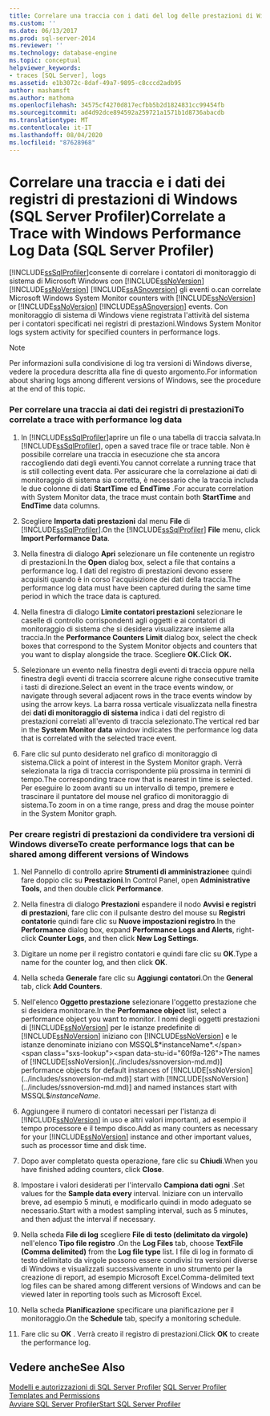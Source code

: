 ```yaml
---
title: Correlare una traccia con i dati del log delle prestazioni di Windows (SQL Server Profiler) | Microsoft Docs
ms.custom: ''
ms.date: 06/13/2017
ms.prod: sql-server-2014
ms.reviewer: ''
ms.technology: database-engine
ms.topic: conceptual
helpviewer_keywords:
- traces [SQL Server], logs
ms.assetid: e1b3072c-8daf-49a7-9895-c8cccd2adb95
author: mashamsft
ms.author: mathoma
ms.openlocfilehash: 34575cf4270d817ecfbb5b2d1824831cc99454fb
ms.sourcegitcommit: ad4d92dce894592a259721a1571b1d8736abacdb
ms.translationtype: MT
ms.contentlocale: it-IT
ms.lasthandoff: 08/04/2020
ms.locfileid: "87628968"
---
```

# <a name="correlate-a-trace-with-windows-performance-log-data-sql-server-profiler"></a><span data-ttu-id="60f9a-102">Correlare una traccia e i dati dei registri di prestazioni di Windows (SQL Server Profiler)</span><span class="sxs-lookup"><span data-stu-id="60f9a-102">Correlate a Trace with Windows Performance Log Data (SQL Server Profiler)</span></span>
  [!INCLUDE[ssSqlProfiler](../includes/sssqlprofiler-md.md)]<span data-ttu-id="60f9a-103">consente di correlare i contatori di monitoraggio di sistema di Microsoft Windows con [!INCLUDE[ssNoVersion](../includes/ssnoversion-md.md)] [!INCLUDE[ssNoVersion](../includes/ssnoversion-md.md)] [!INCLUDE[ssASnoversion](../includes/ssasnoversion-md.md)] gli eventi o.</span><span class="sxs-lookup"><span data-stu-id="60f9a-103">can correlate Microsoft Windows System Monitor counters with [!INCLUDE[ssNoVersion](../includes/ssnoversion-md.md)] or [!INCLUDE[ssNoVersion](../includes/ssnoversion-md.md)] [!INCLUDE[ssASnoversion](../includes/ssasnoversion-md.md)] events.</span></span> <span data-ttu-id="60f9a-104">Con monitoraggio di sistema di Windows viene registrata l'attività del sistema per i contatori specificati nei registri di prestazioni.</span><span class="sxs-lookup"><span data-stu-id="60f9a-104">Windows System Monitor logs system activity for specified counters in performance logs.</span></span>  
  
> [!NOTE]  
>  <span data-ttu-id="60f9a-105">Per informazioni sulla condivisione di log tra versioni di Windows diverse, vedere la procedura descritta alla fine di questo argomento.</span><span class="sxs-lookup"><span data-stu-id="60f9a-105">For information about sharing logs among different versions of Windows, see the procedure at the end of this topic.</span></span>  
  
### <a name="to-correlate-a-trace-with-performance-log-data"></a><span data-ttu-id="60f9a-106">Per correlare una traccia ai dati dei registri di prestazioni</span><span class="sxs-lookup"><span data-stu-id="60f9a-106">To correlate a trace with performance log data</span></span>  
  
1.  <span data-ttu-id="60f9a-107">In [!INCLUDE[ssSqlProfiler](../includes/sssqlprofiler-md.md)]aprire un file o una tabella di traccia salvata.</span><span class="sxs-lookup"><span data-stu-id="60f9a-107">In [!INCLUDE[ssSqlProfiler](../includes/sssqlprofiler-md.md)], open a saved trace file or trace table.</span></span> <span data-ttu-id="60f9a-108">Non è possibile correlare una traccia in esecuzione che sta ancora raccogliendo dati degli eventi.</span><span class="sxs-lookup"><span data-stu-id="60f9a-108">You cannot correlate a running trace that is still collecting event data.</span></span> <span data-ttu-id="60f9a-109">Per assicurare che la correlazione ai dati di monitoraggio di sistema sia corretta, è necessario che la traccia includa le due colonne di dati **StartTime** ed **EndTime** .</span><span class="sxs-lookup"><span data-stu-id="60f9a-109">For accurate correlation with System Monitor data, the trace must contain both **StartTime** and **EndTime** data columns.</span></span>  
  
2.  <span data-ttu-id="60f9a-110">Scegliere **Importa dati prestazioni** dal menu  **File** di [!INCLUDE[ssSqlProfiler](../includes/sssqlprofiler-md.md)].</span><span class="sxs-lookup"><span data-stu-id="60f9a-110">On the [!INCLUDE[ssSqlProfiler](../includes/sssqlprofiler-md.md)] **File** menu, click **Import Performance Data**.</span></span>  
  
3.  <span data-ttu-id="60f9a-111">Nella finestra di dialogo **Apri** selezionare un file contenente un registro di prestazioni.</span><span class="sxs-lookup"><span data-stu-id="60f9a-111">In the **Open** dialog box, select a file that contains a performance log.</span></span> <span data-ttu-id="60f9a-112">I dati del registro di prestazioni devono essere acquisiti quando è in corso l'acquisizione dei dati della traccia.</span><span class="sxs-lookup"><span data-stu-id="60f9a-112">The performance log data must have been captured during the same time period in which the trace data is captured.</span></span>  
  
4.  <span data-ttu-id="60f9a-113">Nella finestra di dialogo **Limite contatori prestazioni** selezionare le caselle di controllo corrispondenti agli oggetti e ai contatori di monitoraggio di sistema che si desidera visualizzare insieme alla traccia.</span><span class="sxs-lookup"><span data-stu-id="60f9a-113">In the **Performance Counters Limit** dialog box, select the check boxes that correspond to the System Monitor objects and counters that you want to display alongside the trace.</span></span> <span data-ttu-id="60f9a-114">Scegliere **OK.**</span><span class="sxs-lookup"><span data-stu-id="60f9a-114">Click **OK.**</span></span>  
  
5.  <span data-ttu-id="60f9a-115">Selezionare un evento nella finestra degli eventi di traccia oppure nella finestra degli eventi di traccia scorrere alcune righe consecutive tramite i tasti di direzione.</span><span class="sxs-lookup"><span data-stu-id="60f9a-115">Select an event in the trace events window, or navigate through several adjacent rows in the trace events window by using the arrow keys.</span></span> <span data-ttu-id="60f9a-116">La barra rossa verticale visualizzata nella finestra dei **dati di monitoraggio di sistema** indica i dati del registro di prestazioni correlati all'evento di traccia selezionato.</span><span class="sxs-lookup"><span data-stu-id="60f9a-116">The vertical red bar in the **System Monitor data** window indicates the performance log data that is correlated with the selected trace event.</span></span>  
  
6.  <span data-ttu-id="60f9a-117">Fare clic sul punto desiderato nel grafico di monitoraggio di sistema.</span><span class="sxs-lookup"><span data-stu-id="60f9a-117">Click a point of interest in the System Monitor graph.</span></span> <span data-ttu-id="60f9a-118">Verrà selezionata la riga di traccia corrispondente più prossima in termini di tempo.</span><span class="sxs-lookup"><span data-stu-id="60f9a-118">The corresponding trace row that is nearest in time is selected.</span></span> <span data-ttu-id="60f9a-119">Per eseguire lo zoom avanti su un intervallo di tempo, premere e trascinare il puntatore del mouse nel grafico di monitoraggio di sistema.</span><span class="sxs-lookup"><span data-stu-id="60f9a-119">To zoom in on a time range, press and drag the mouse pointer in the System Monitor graph.</span></span>  
  
### <a name="to-create-performance-logs-that-can-be-shared-among-different-versions-of-windows"></a><span data-ttu-id="60f9a-120">Per creare registri di prestazioni da condividere tra versioni di Windows diverse</span><span class="sxs-lookup"><span data-stu-id="60f9a-120">To create performance logs that can be shared among different versions of Windows</span></span>  
  
1.  <span data-ttu-id="60f9a-121">Nel Pannello di controllo aprire **Strumenti di amministrazione**e quindi fare doppio clic su **Prestazioni**.</span><span class="sxs-lookup"><span data-stu-id="60f9a-121">In Control Panel, open **Administrative Tools**, and then double click **Performance**.</span></span>  
  
2.  <span data-ttu-id="60f9a-122">Nella finestra di dialogo **Prestazioni** espandere il nodo **Avvisi e registri di prestazioni**, fare clic con il pulsante destro del mouse su **Registri contatori**e quindi fare clic su **Nuove impostazioni registro**.</span><span class="sxs-lookup"><span data-stu-id="60f9a-122">In the **Performance** dialog box, expand **Performance Logs and Alerts**, right-click **Counter Logs**, and then click **New Log Settings**.</span></span>  
  
3.  <span data-ttu-id="60f9a-123">Digitare un nome per il registro contatori e quindi fare clic su **OK**.</span><span class="sxs-lookup"><span data-stu-id="60f9a-123">Type a name for the counter log, and then click **OK**.</span></span>  
  
4.  <span data-ttu-id="60f9a-124">Nella scheda **Generale** fare clic su **Aggiungi contatori**.</span><span class="sxs-lookup"><span data-stu-id="60f9a-124">On the **General** tab, click **Add Counters**.</span></span>  
  
5.  <span data-ttu-id="60f9a-125">Nell'elenco **Oggetto prestazione** selezionare l'oggetto prestazione che si desidera monitorare.</span><span class="sxs-lookup"><span data-stu-id="60f9a-125">In the **Performance object** list, select a performance object you want to monitor.</span></span> <span data-ttu-id="60f9a-126">I nomi degli oggetti prestazioni di [!INCLUDE[ssNoVersion](../includes/ssnoversion-md.md)] per le istanze predefinite di [!INCLUDE[ssNoVersion](../includes/ssnoversion-md.md)] iniziano con [!INCLUDE[ssNoVersion](../includes/ssnoversion-md.md)] e le istanze denominate iniziano con MSSQL$*instanceName*.</span><span class="sxs-lookup"><span data-stu-id="60f9a-126">The names of [!INCLUDE[ssNoVersion](../includes/ssnoversion-md.md)] performance objects for default instances of [!INCLUDE[ssNoVersion](../includes/ssnoversion-md.md)] start with [!INCLUDE[ssNoVersion](../includes/ssnoversion-md.md)] and named instances start with MSSQL$*instanceName*.</span></span>  
  
6.  <span data-ttu-id="60f9a-127">Aggiungere il numero di contatori necessari per l'istanza di [!INCLUDE[ssNoVersion](../includes/ssnoversion-md.md)] in uso e altri valori importanti, ad esempio il tempo processore e il tempo disco.</span><span class="sxs-lookup"><span data-stu-id="60f9a-127">Add as many counters as necessary for your [!INCLUDE[ssNoVersion](../includes/ssnoversion-md.md)] instance and other important values, such as processor time and disk time.</span></span>  
  
7.  <span data-ttu-id="60f9a-128">Dopo aver completato questa operazione, fare clic su **Chiudi**.</span><span class="sxs-lookup"><span data-stu-id="60f9a-128">When you have finished adding counters, click **Close**.</span></span>  
  
8.  <span data-ttu-id="60f9a-129">Impostare i valori desiderati per l'intervallo **Campiona dati ogni** .</span><span class="sxs-lookup"><span data-stu-id="60f9a-129">Set values for the **Sample data every** interval.</span></span> <span data-ttu-id="60f9a-130">Iniziare con un intervallo breve, ad esempio 5 minuti, e modificarlo quindi in modo adeguato se necessario.</span><span class="sxs-lookup"><span data-stu-id="60f9a-130">Start with a modest sampling interval, such as 5 minutes, and then adjust the interval if necessary.</span></span>  
  
9. <span data-ttu-id="60f9a-131">Nella scheda **File di log** scegliere **File di testo (delimitato da virgole)** nell'elenco **Tipo file registro** .</span><span class="sxs-lookup"><span data-stu-id="60f9a-131">On the **Log Files** tab, choose **TextFile (Comma delimited)** from the **Log file type** list.</span></span> <span data-ttu-id="60f9a-132">I file di log in formato di testo delimitato da virgole possono essere condivisi tra versioni diverse di Windows e visualizzati successivamente in uno strumento per la creazione di report, ad esempio Microsoft Excel.</span><span class="sxs-lookup"><span data-stu-id="60f9a-132">Comma-delimited text log files can be shared among different versions of Windows and can be viewed later in reporting tools such as Microsoft Excel.</span></span>  
  
10. <span data-ttu-id="60f9a-133">Nella scheda **Pianificazione** specificare una pianificazione per il monitoraggio.</span><span class="sxs-lookup"><span data-stu-id="60f9a-133">On the **Schedule** tab, specify a monitoring schedule.</span></span>  
  
11. <span data-ttu-id="60f9a-134">Fare clic su **OK** . Verrà creato il registro di prestazioni.</span><span class="sxs-lookup"><span data-stu-id="60f9a-134">Click **OK** to create the performance log.</span></span>  
  
## <a name="see-also"></a><span data-ttu-id="60f9a-135">Vedere anche</span><span class="sxs-lookup"><span data-stu-id="60f9a-135">See Also</span></span>  
 <span data-ttu-id="60f9a-136">[Modelli e autorizzazioni di SQL Server Profiler](../tools/sql-server-profiler/sql-server-profiler-templates-and-permissions.md) </span><span class="sxs-lookup"><span data-stu-id="60f9a-136">[SQL Server Profiler Templates and Permissions](../tools/sql-server-profiler/sql-server-profiler-templates-and-permissions.md) </span></span>  
 [<span data-ttu-id="60f9a-137">Avviare SQL Server Profiler</span><span class="sxs-lookup"><span data-stu-id="60f9a-137">Start SQL Server Profiler</span></span>](../tools/sql-server-profiler/start-sql-server-profiler.md)  
  
  

